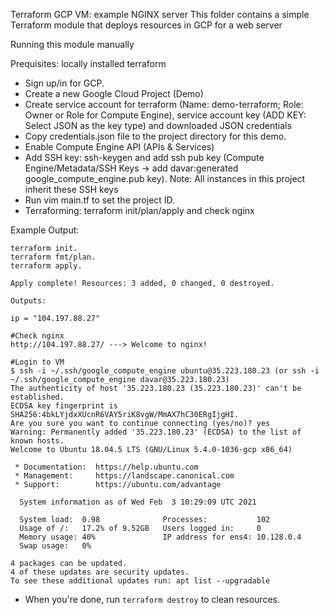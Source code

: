 Terraform GCP VM: example NGINX server
This folder contains a simple Terraform module that deploys resources in GCP for a web server

Running this module manually

Prequisites: locally installed terraform

- Sign up/in for GCP.
- Create a new Google Cloud Project (Demo)
- Create service account for terraform (Name: demo-terraform; Role: Owner or Role for Compute Engine), service account key (ADD KEY: Select JSON as the key type) and downloaded JSON credentials
- Copy credentials.json file to the project directory for this demo.
- Enable Compute Engine API (APIs & Services) 
- Add SSH key: ssh-keygen and add ssh pub key (Compute Engine/Metadata/SSH Keys -> add davar:generated google_compute_engine.pub key). Note: All instances in this project inherit these SSH keys 
- Run vim main.tf to set the project ID.
- Terraforming: terraform init/plan/apply and check nginx

Example Output:
```
terraform init.
terraform fmt/plan.
terraform apply.

Apply complete! Resources: 3 added, 0 changed, 0 destroyed.

Outputs:

ip = "104.197.88.27"

#Check nginx
http://104.197.88.27/ ---> Welcome to nginx!

#Login to VM
$ ssh -i ~/.ssh/google_compute_engine ubuntu@35.223.180.23 (or ssh -i ~/.ssh/google_compute_engine davar@35.223.180.23)
The authenticity of host '35.223.180.23 (35.223.180.23)' can't be established.
ECDSA key fingerprint is SHA256:4bkLYjdxXUcnR6VAY5riK8vgW/MmAX7hC30ERgIjgHI.
Are you sure you want to continue connecting (yes/no)? yes
Warning: Permanently added '35.223.180.23' (ECDSA) to the list of known hosts.
Welcome to Ubuntu 18.04.5 LTS (GNU/Linux 5.4.0-1036-gcp x86_64)

 * Documentation:  https://help.ubuntu.com
 * Management:     https://landscape.canonical.com
 * Support:        https://ubuntu.com/advantage

  System information as of Wed Feb  3 10:29:09 UTC 2021

  System load:  0.98              Processes:           102
  Usage of /:   17.2% of 9.52GB   Users logged in:     0
  Memory usage: 40%               IP address for ens4: 10.128.0.4
  Swap usage:   0%

4 packages can be updated.
4 of these updates are security updates.
To see these additional updates run: apt list --upgradable

```

- When you're done, run `terraform destroy` to clean resources.

